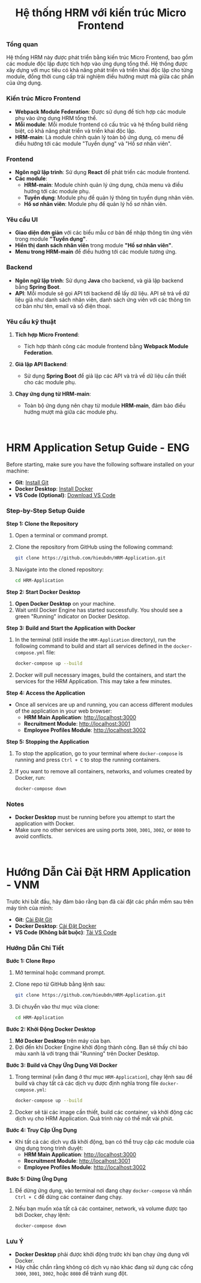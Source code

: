 <h1 align="center">Hệ thống HRM với kiến trúc Micro Frontend</h1>

### Tổng quan
Hệ thống HRM này được phát triển bằng kiến trúc Micro Frontend, bao gồm các module độc lập được tích hợp vào ứng dụng tổng thể. Hệ thống được xây dựng với mục tiêu có khả năng phát triển và triển khai độc lập cho từng module, đồng thời cung cấp trải nghiệm điều hướng mượt mà giữa các phần của ứng dụng.

### Kiến trúc Micro Frontend
- **Webpack Module Federation**: Được sử dụng để tích hợp các module phụ vào ứng dụng HRM tổng thể.
- **Mỗi module**: Mỗi module frontend có cấu trúc và hệ thống build riêng biệt, có khả năng phát triển và triển khai độc lập.
- **HRM-main**: Là module chính quản lý toàn bộ ứng dụng, có menu để điều hướng tới các module "Tuyển dụng" và "Hồ sơ nhân viên".

### Frontend
- **Ngôn ngữ lập trình**: Sử dụng **React** để phát triển các module frontend.
- **Các module**:
  - **HRM-main**: Module chính quản lý ứng dụng, chứa menu và điều hướng tới các module phụ.
  -  **Tuyển dụng**: Module phụ để quản lý thông tin tuyển dụng nhân viên.
  - **Hồ sơ nhân viên**: Module phụ để quản lý hồ sơ nhân viên.

### Yêu cầu UI
- **Giao diện đơn giản** với các biểu mẫu cơ bản để nhập thông tin ứng viên trong module **"Tuyển dụng"**.
- **Hiển thị danh sách nhân viên** trong module **"Hồ sơ nhân viên"**.
- **Menu trong HRM-main** để điều hướng tới các module tương ứng.

### Backend
- **Ngôn ngữ lập trình**: Sử dụng **Java** cho backend, và giả lập backend bằng **Spring Boot**.
- **API**: Mỗi module sẽ gọi API tới backend để lấy dữ liệu. API sẽ trả về dữ liệu giả như danh sách nhân viên, danh sách ứng viên với các thông tin cơ bản như tên, email và số điện thoại.

### Yêu cầu kỹ thuật
1. **Tích hợp Micro Frontend**:
   - Tích hợp thành công các module frontend bằng **Webpack Module Federation**.

2. **Giả lập API Backend**:
   - Sử dụng **Spring Boot** để giả lập các API và trả về dữ liệu cần thiết cho các module phụ.

3. **Chạy ứng dụng từ HRM-main**:
   - Toàn bộ ứng dụng nên chạy từ module **HRM-main**, đảm bảo điều hướng mượt mà giữa các module phụ.

<br>

# HRM Application Setup Guide  -  ENG

Before starting, make sure you have the following software installed on your machine:

- **Git**: [Install Git](https://git-scm.com/downloads)
- **Docker Desktop**: [Install Docker](https://www.docker.com/products/docker-desktop/)
- **VS Code (Optional)**: [Download VS Code](https://code.visualstudio.com/)

### Step-by-Step Setup Guide

**Step 1: Clone the Repository**

1. Open a terminal or command prompt.
2. Clone the repository from GitHub using the following command:

   ```sh
   git clone https://github.com/hieubdn/HRM-Application.git
   ```
3. Navigate into the cloned repository:

   ```sh
   cd HRM-Application
   ```

**Step 2: Start Docker Desktop**

1. **Open Docker Desktop** on your machine.
2. Wait until Docker Engine has started successfully. You should see a green "Running" indicator on Docker Desktop.

**Step 3: Build and Start the Application with Docker**

1. In the terminal (still inside the `HRM-Application` directory), run the following command to build and start all services defined in the `docker-compose.yml` file:

   ```sh
   docker-compose up --build
   ```

2. Docker will pull necessary images, build the containers, and start the services for the HRM Application. This may take a few minutes.

**Step 4: Access the Application**

- Once all services are up and running, you can access different modules of the application in your web browser:
  - **HRM Main Application**: [http://localhost:3000](http://localhost:3000)
  - **Recruitment Module**: [http://localhost:3001](http://localhost:3001)
  - **Employee Profiles Module**: [http://localhost:3002](http://localhost:3002)

**Step 5: Stopping the Application**

1. To stop the application, go to your terminal where `docker-compose` is running and press `Ctrl + C` to stop the running containers.
2. If you want to remove all containers, networks, and volumes created by Docker, run:

   ```sh
   docker-compose down
   ```

### Notes

- **Docker Desktop** must be running before you attempt to start the application with Docker.
- Make sure no other services are using ports `3000`, `3001`, `3002`, or `8080` to avoid conflicts.

<br> 

# Hướng Dẫn Cài Đặt HRM Application  -  VNM

Trước khi bắt đầu, hãy đảm bảo rằng bạn đã cài đặt các phần mềm sau trên máy tính của mình:

- **Git**: [Cài Đặt Git](https://git-scm.com/downloads)
- **Docker Desktop**: [Cài Đặt Docker](https://www.docker.com/products/docker-desktop/)
- **VS Code (Không bắt buộc)**: [Tải VS Code](https://code.visualstudio.com/)

### Hướng Dẫn Chi Tiết

**Bước 1: Clone Repo**

1. Mở terminal hoặc command prompt.
2. Clone repo từ GitHub bằng lệnh sau:

   ```sh
   git clone https://github.com/hieubdn/HRM-Application.git
   ```
3. Di chuyển vào thư mục vừa clone:

   ```sh
   cd HRM-Application
   ```

**Bước 2: Khởi Động Docker Desktop**

1. **Mở Docker Desktop** trên máy của bạn.
2. Đợi đến khi Docker Engine khởi động thành công. Bạn sẽ thấy chỉ báo màu xanh lá với trạng thái "Running" trên Docker Desktop.

**Bước 3: Build và Chạy Ứng Dụng Với Docker**

1. Trong terminal (vẫn đang ở thư mục `HRM-Application`), chạy lệnh sau để build và chạy tất cả các dịch vụ được định nghĩa trong file `docker-compose.yml`:

   ```sh
   docker-compose up --build
   ```

2. Docker sẽ tải các image cần thiết, build các container, và khởi động các dịch vụ cho HRM Application. Quá trình này có thể mất vài phút.

**Bước 4: Truy Cập Ứng Dụng**

- Khi tất cả các dịch vụ đã khởi động, bạn có thể truy cập các module của ứng dụng trong trình duyệt:
  - **HRM Main Application**: [http://localhost:3000](http://localhost:3000)
  - **Recruitment Module**: [http://localhost:3001](http://localhost:3001)
  - **Employee Profiles Module**: [http://localhost:3002](http://localhost:3002)

**Bước 5: Dừng Ứng Dụng**

1. Để dừng ứng dụng, vào terminal nơi đang chạy `docker-compose` và nhấn `Ctrl + C` để dừng các container đang chạy.
2. Nếu bạn muốn xóa tất cả các container, network, và volume được tạo bởi Docker, chạy lệnh:

   ```sh
   docker-compose down
   ```

### Lưu Ý

- **Docker Desktop** phải được khởi động trước khi bạn chạy ứng dụng với Docker.
- Hãy chắc chắn rằng không có dịch vụ nào khác đang sử dụng các cổng `3000`, `3001`, `3002`, hoặc `8080` để tránh xung đột.


